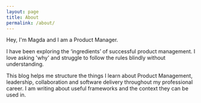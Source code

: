 ```yaml
---
layout: page
title: About
permalink: /about/
---
```


Hey, I'm Magda and I am a Product Manager.

I have been exploring the ‘ingredients’ of successful product management. I love asking 'why' and struggle to follow the rules blindly without understanding.
 
This blog helps me structure the things I learn about Product Management, leadership, collaboration and software delivery throughout my professional career. I am writing about useful frameworks and the context they can be used in.

